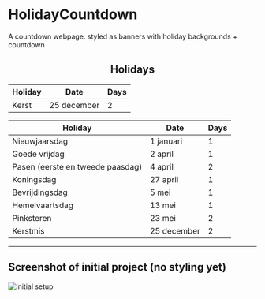 # HolidayCountdown

A countdown webpage. styled as banners with holiday backgrounds + countdown

<h2 align="center">Holidays</h2>


| Holiday | Date        | Days |
|---------|-------------|------|
| Kerst   | 25 december | 2    |

| Holiday                            | Date        | Days |
|------------------------------------|-------------|------|
| Nieuwjaarsdag                      | 1 januari   | 1    |
| Goede vrijdag                      | 2 april     | 1    |
| Pasen \(eerste en tweede paasdag\) | 4 april     | 2    |
| Koningsdag                         | 27 april    | 1    |
| Bevrijdingsdag                     | 5 mei       | 1    |
| Hemelvaartsdag                     | 13 mei      | 1    |
| Pinksteren                         | 23 mei      | 2    |
| Kerstmis                           | 25 december | 2    |

______________

## Screenshot of initial project (no styling yet)

<img src="https://user-images.githubusercontent.com/25010775/93480829-2edf7700-f8fe-11ea-802f-7efe093cb969.jpg" alt="initial setup">

